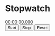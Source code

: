 # Stopwatch
<html>
<body>
	<div class="stopwatch-container">
		<div class="timer">00:00:00.000</div>
		<div class="stopwatch-buttons">
			<button id="startButton" class="button">Start</button>
			<button id="stopButton" class="button">Stop</button>
			<button id="resetButton" class="button">Reset</button>
		</div>
	</div>
	<script>
		let timer = document.querySelector(".timer");
		let startButton = document.querySelector("#startButton");
		let stopButton = document.querySelector("#stopButton");
		let resetButton = document.querySelector("#resetButton");
		let startTime = 0;
		let elapsedTime = 0;
		let timerInterval;
		function updateTimer() {
			let currentTime = new Date().getTime();
			elapsedTime = currentTime - startTime;
			let hours = Math.floor(elapsedTime / 3600000);
			let minutes = Math.floor((elapsedTime % 3600000) / 60000);
			let seconds = Math.floor((elapsedTime % 60000) / 1000);
			let milliseconds = elapsedTime % 1000;
			timer.innerHTML = `${hours.toString().padStart(2, '0')}:${minutes.toString().padStart(2, '0')}:${seconds.toString().padStart(2, '0')}.${milliseconds.toString().padStart(3, '0')}`;
		}
		function startTimer() {
			startButton.disabled = true;
			stopButton.disabled = false;
			resetButton.disabled = true;
			startTime = new Date().getTime() - elapsedTime;
			timerInterval = setInterval(updateTimer, 10);
		}
		function stopTimer() {
			startButton.disabled = false;
			stopButton.disabled = true;
			resetButton.disabled = false;
			clearInterval(timerInterval);
		}
		function resetTimer() {
			startButton.disabled = false;
			stopButton.disabled = true;
			resetButton.disabled = true;
			clearInterval(timerInterval);
			startTime=new Date().getTime()
			updateTimer();
		}
		startButton.addEventListener("click", startTimer);
		stopButton.addEventListener("click", stopTimer);
		resetButton.addEventListener("click", resetTimer);
	</script>
</body>
</html>

